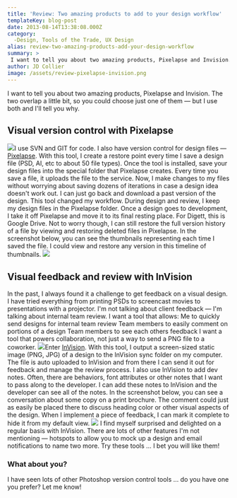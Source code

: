```yaml
---
title: 'Review: Two amazing products to add to your design workflow'
templateKey: blog-post
date: 2013-08-14T13:38:08.000Z
category: 
  -Design, Tools of the Trade, UX Design
alias: review-two-amazing-products-add-your-design-workflow
summary: > 
 I want to tell you about two amazing products, Pixelapse and Invision. The two overlap a little bit, so you could choose just one of them — but I use both and I'll tell you why.
author: JD Collier
image: /assets/review-pixelapse-invision.png
---
```


I want to tell you about two amazing products, Pixelapse and Invision. The two overlap a little bit, so you could choose just one of them — but I use both and I'll tell you why.

Visual version control with Pixelapse
-------------------------------------

[![](/assets/pixelapse.png)](https://www.pixelapse.com/)I use SVN and GIT for code. I also have version control for design files — [Pixelapse](https://www.pixelapse.com/). With this tool, I create a restore point every time I save a design file (PSD, AI, etc to about 50 file types). Once the tool is installed, save your design files into the special folder that Pixelapse creates. Every time you save a file, it uploads the file to the service. Now, I make changes to my files without worrying about saving dozens of iterations in case a design idea doesn't work out. I can just go back and download a past version of the design. This tool changed my workflow. During design and review, I keep my design files in the Pixelapse folder. Once a design goes to development, I take it off Pixelapse and move it to its final resting place. For Digett, this is Google Drive. Not to worry though, I can still restore the full version history of a file by viewing and restoring deleted files in Pixelapse. In the screenshot below, you can see the thumbnails representing each time I saved the file. I could view and restore any version in this timeline of thumbnails. ![](/assets/visual-version-control-with-pixelapse_0.png)

Visual feedback and review with InVision
----------------------------------------

In the past, I always found it a challenge to get feedback on a visual design. I have tried everything from printing PSDs to screencast movies to presentations with a projector. I'm not talking about client feedback — I'm talking about internal team review. I want a tool that allows: Me to quickly send designs for internal team review Team members to easily comment on portions of a design Team members to see each others feedback I want a tool that powers collaboration, not just a way to send a PNG file to a coworker. [![](/assets/invision.png)](http://www.invisionapp.com/)Enter [InVision](http://www.invisionapp.com/). With this tool, I output a screen-sized static image (PNG, JPG) of a design to the InVision sync folder on my computer. The file is auto uploaded to InVision and from there I can send it out for feedback and manage the review process. I also use InVision to add dev notes. Often, there are behaviors, font attributes or other notes that I want to pass along to the developer. I can add these notes to InVision and the developer can see all of the notes. In the screenshot below, you can see a conversation about some copy on a print brochure. The comment could just as easily be placed there to discuss heading color or other visual aspects of the design. When I implement a piece of feedback, I can mark it complete to hide it from my default view. ![](/assets/manage-feedback-with-invision_0.png) I find myself surprised and delighted on a regular basis with InVision. There are lots of other features I'm not mentioning — hotspots to allow you to mock up a design and email notifications to name two more. Try these tools … I bet you will like them!

### What about you?

I have seen lots of other Photoshop version control tools … do you have one you prefer? Let me know!